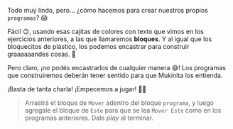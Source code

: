 <gs-toolbox toolbox-url="https://raw.githubusercontent.com/MumukiProject/mumuki-guia-gobstones-primeros-programas-kids/master/toolbox.xml"></gs-toolbox>

Todo muy lindo, pero... ¿cómo hacemos para crear nuestros propios `programas`? :scream:

Fácil :wink:, usando esas cajitas de colores con texto que vimos en los ejercicios anteriores, a las que llamaremos **bloques**. Y al igual que los bloquecitos de plástico, los podemos encastrar para construir graaaaaandes cosas. :tada:

Pero claro, ¡no podés encastrarlos de cualquier manera :sweat_smile:! Los programas que construiremos deberán tener sentido para que Mukinita los entienda. 

¡Basta de tanta charla! ¡Empecemos a jugar! :ok_woman:

> Arrastrá el bloque de `Mover` adentro del bloque `programa`, y luego agregale el bloque de `Este` para que se lea `Mover Este` como en los programas anteriores. Dale _play_ al terminar. 
